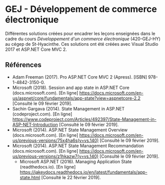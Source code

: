 # GEJ - Développement de commerce électronique

Différentes solutions créées pour encadrer les leçons enseignées dans le cadre du cours *Développement d'un commerce électronique* (420-GEJ-HY) au cégep de St-Hyacinthe. Ces solutions ont été créées avec Visual Studio 2017 et ASP.NET Core MVC 2.

## Références
- Adam Freeman (2017). Pro ASP.NET Core MVC 2 (Apress). [ISBN] 978-1-4842-3150-0.
- Microsoft (2018). Session and app state in ASP.NET Core (docs.microsoft.com). [En ligne] https://docs.microsoft.com/en-us/aspnet/core/fundamentals/app-state?view=aspnetcore-2.2 [Consulté le 09 février 2019].
- Sachin Gargava (2014). State Management in ASP.NET (codeproject.com). [En ligne] https://www.codeproject.com/Articles/492397/State-Management-in-ASP-NET-Introduction [Consulté le 09 février 2019].
- Microsoft (2014). ASP.NET State Management Overview (docs.microsoft.com). [En ligne] https://docs.microsoft.com/en-us/previous-versions/75x4ha6s(v=vs.140) [Consulté le 09 février 2019].
- Microsoft (2014). ASP.NET State Management Recommandation (docs.microsoft.com).
  [En ligne] https://docs.microsoft.com/en-us/previous-versions/z1hkazw7(v=vs.140) [Consulté le 09 février 2019].
  - Microsoft ASP.NET (2016). Managing Application State (readthedocs.io). [En ligne] https://jakeydocs.readthedocs.io/en/latest/fundamentals/app-state.html [Consulté le 22 février 2019].
